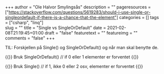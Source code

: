 +++
author = "Ole Halvor Smylingsås"
description = ""
pageresources = ["https://stackoverflow.com/questions/5619283/should-i-use-single-or-singleordefault-if-there-is-a-chance-that-the-element"]
categories = []
tags = ["csharp", "linq"]     
slug = ""
title = "Single vs SingleOrDefault"
date = 2021-02-08T21:19:45+01:00
draft = "false"
featuretext = ""
featureimg = ""
comments = "false"
+++

TIL: Forskjellen på Single() og SingleOrDefault() og når man skal benytte de.
<!--more-->
{{<highlight c>}}
    Bruk SingleOrDefault() // if 0 eller 1 elementer er forventet
{{</highlight>}}

{{<highlight c>}}
    Bruk Single() // if 1, ikke 0 eller 2 osv, elementer er forventet
{{</highlight>}}